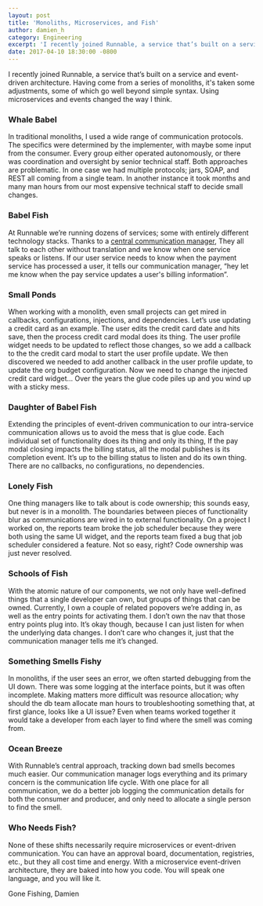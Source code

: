 ```yaml
---
layout: post
title: 'Monoliths, Microservices, and Fish'
author: damien_h
category: Engineering
excerpt: 'I recently joined Runnable, a service that’s built on a service and event-driven architecture. Having come from a series of monoliths, it's taken some adjustments, some of which go well beyond simple syntax. Using microservices and events changed the way I think.'
date: 2017-04-10 18:30:00 -0800
---
```


I recently joined Runnable, a service that’s built on a service and event-driven architecture. Having come from a series of monoliths, it's taken some adjustments, some of which go well beyond simple syntax. Using microservices and events changed the way I think.

### Whale Babel

In traditional monoliths, I used a wide range of communication protocols. The specifics were determined by the implementer, with maybe some input from the consumer. Every group either operated autonomously, or there was coordination and oversight by senior technical staff. Both approaches are problematic. In one case we had multiple protocols; jars, SOAP, and REST all coming from a single team. In another instance it took months and many man hours from our most expensive technical staff to decide small changes.

### Babel Fish

At Runnable we’re running dozens of services; some with entirely different technology stacks. Thanks to a [central communication manager](http://blog.runnable.com/post/150022242931/event-driven-microservices-using-rabbitmq), They all talk to each other without translation and we know when one service speaks or listens. If our user service needs to know when the payment service has processed a user, it tells our communication manager, “hey let me know when the pay service updates a user's billing information”.

### Small Ponds

When working with a monolith, even small projects can get mired in callbacks, configurations, injections, and dependencies. Let’s use updating a credit card as an example. The user edits the credit card date and hits save, then the process credit card modal does its thing. The user profile widget needs to be updated to reflect those changes, so we add a callback to the the credit card modal to start the user profile update. We then discovered we needed to add another callback in the user profile update, to update the org budget configuration. Now we need to change the injected credit card widget… Over the years the glue code piles up and you wind up with a sticky mess.

### Daughter of Babel Fish

Extending the principles of event-driven communication to our intra-service communication allows us to avoid the mess that is glue code. Each individual set of functionality does its thing and only its thing, If the pay modal closing impacts the billing status, all the modal publishes is its completion event. It’s up to the billing status to listen and do its own thing. There are no callbacks, no configurations, no dependencies.

### Lonely Fish

One thing managers like to talk about is code ownership; this sounds easy, but never is in a monolith. The boundaries between pieces of functionality blur as communications are wired in to external functionality. On a project I worked on, the reports team broke the job scheduler because they were both using the same UI widget, and the reports team fixed a bug that job scheduler considered a feature. Not so easy, right? Code ownership was just never resolved.

### Schools of Fish

With the atomic nature of our components, we not only have well-defined things that a single developer can own, but groups of things that can be owned. Currently, I own a couple of related popovers we’re adding in, as well as the entry points for activating them. I don’t own the nav that those entry points plug into. It’s okay though, because I can just listen for when the underlying data changes. I don’t care who changes it, just that the communication manager tells me it’s changed.

### Something Smells Fishy

In monoliths, if the user sees an error, we often started debugging from the UI down. There was some logging at the interface points, but it was often incomplete. Making matters more difficult was resource allocation; why should the db team allocate man hours to troubleshooting something that, at first glance, looks like a UI issue? Even when teams worked together it would take a developer from each layer to find where the smell was coming from.

### Ocean Breeze

With Runnable’s central approach, tracking down bad smells becomes much easier. Our communication manager logs everything and its primary concern is the communication life cycle. With one place for all communication, we do a better job logging the communication details for both the consumer and producer, and only need to allocate a single person to find the smell.

### Who Needs Fish?

None of these shifts necessarily require microservices or event-driven communication. You can have an approval board, documentation, registries, etc., but they all cost time and energy. With a microservice event-driven architecture, they are baked into how you code. You will speak one language, and you will like it.

Gone Fishing,
Damien
